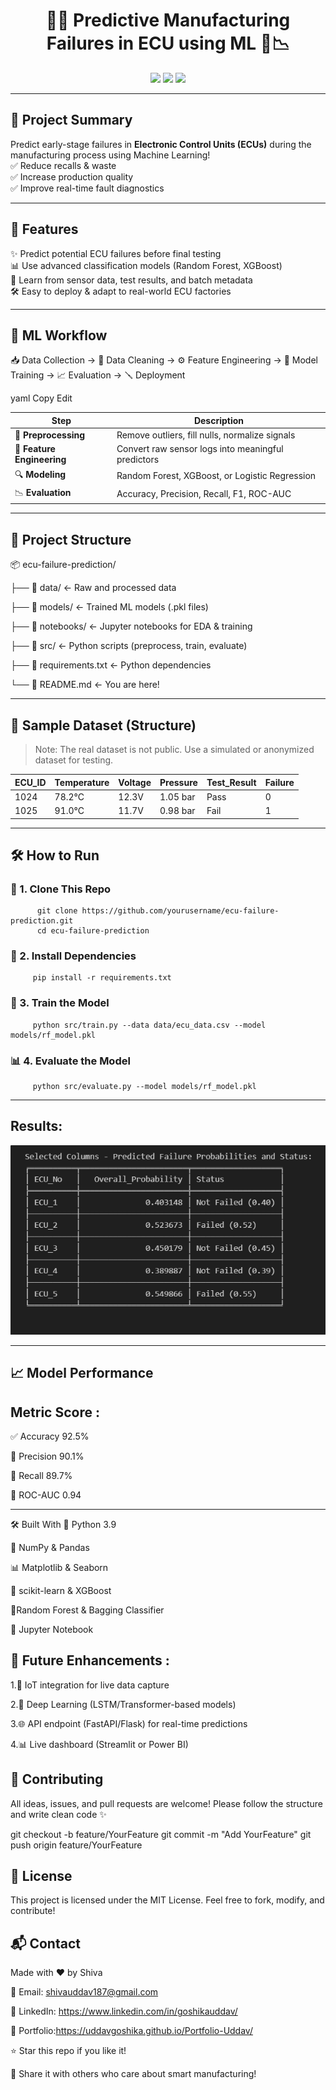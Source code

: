 <h1 align="center">🔧🔮 Predictive Manufacturing Failures in ECU using ML 🚗📉</h1>

<p align="center">
  <img src="https://img.shields.io/badge/ML-ECU%20Failure%20Prediction-blue?style=for-the-badge&logo=python" />
  <img src="https://img.shields.io/badge/Python-3.9-yellow?style=for-the-badge&logo=python" />
  <img src="https://img.shields.io/badge/Status-Active-brightgreen?style=for-the-badge" />
</p>

---

## 📘 Project Summary

Predict early-stage failures in **Electronic Control Units (ECUs)** during the manufacturing process using Machine Learning!  
✅ Reduce recalls & waste  
✅ Increase production quality  
✅ Improve real-time fault diagnostics

---

## 🚀 Features

✨ Predict potential ECU failures before final testing  
📊 Use advanced classification models (Random Forest, XGBoost)  
🧠 Learn from sensor data, test results, and batch metadata  
🛠 Easy to deploy & adapt to real-world ECU factories

---

## 🧠 ML Workflow

📥 Data Collection → 🧹 Data Cleaning → ⚙️ Feature Engineering → 🤖 Model Training → 📈 Evaluation → 🪛 Deployment

yaml
Copy
Edit

| Step | Description |
|------|-------------|
| 🧽 **Preprocessing** | Remove outliers, fill nulls, normalize signals |
| 🧬 **Feature Engineering** | Convert raw sensor logs into meaningful predictors |
| 🔍 **Modeling** | Random Forest, XGBoost, or Logistic Regression |
| 📉 **Evaluation** | Accuracy, Precision, Recall, F1, ROC-AUC |

---

## 📁 Project Structure

📦 ecu-failure-prediction/

├── 📂 data/ ← Raw and processed data

├── 📂 models/ ← Trained ML models (.pkl files)

├── 📂 notebooks/ ← Jupyter notebooks for EDA & training

├── 📂 src/ ← Python scripts (preprocess, train, evaluate)

├── 📄 requirements.txt ← Python dependencies

└── 📄 README.md ← You are here!


---

## 🧪 Sample Dataset (Structure)

> Note: The real dataset is not public. Use a simulated or anonymized dataset for testing.

| ECU_ID | Temperature | Voltage | Pressure | Test_Result | Failure |
|--------|-------------|---------|----------|-------------|---------|
| 1024   | 78.2°C      | 12.3V   | 1.05 bar | Pass        | 0       |
| 1025   | 91.0°C      | 11.7V   | 0.98 bar | Fail        | 1       |

---

## 🛠 How to Run

### 🔧 1. Clone This Repo


          git clone https://github.com/yourusername/ecu-failure-prediction.git
          cd ecu-failure-prediction

### 🐍 2. Install Dependencies

         pip install -r requirements.txt

### 🤖 3. Train the Model
      
         python src/train.py --data data/ecu_data.csv --model models/rf_model.pkl

### 📊 4. Evaluate the Model
       
         python src/evaluate.py --model models/rf_model.pkl

--- 

## Results:

  <img src="https://github.com/UddavGoshika/Prediction-Failure-ML-Model/blob/main/Results.png" />



---
##  📈 Model Performance

## Metric Score :

✅ Accuracy	92.5%

🎯 Precision	90.1%

🔁 Recall	89.7%

🧪 ROC-AUC	0.94

---
🛠️ Built With
🐍 Python 3.9

🧮 NumPy & Pandas

📊 Matplotlib & Seaborn

🤖 scikit-learn & XGBoost

📌Random Forest & Bagging Classifier

📓 Jupyter Notebook

## 🔮 Future Enhancements :

1.📡 IoT integration for live data capture

2.🧠 Deep Learning (LSTM/Transformer-based models)

3.🌐 API endpoint (FastAPI/Flask) for real-time predictions

4.📊 Live dashboard (Streamlit or Power BI)

## 🤝 Contributing
All ideas, issues, and pull requests are welcome!
Please follow the structure and write clean code ✨

git checkout -b feature/YourFeature
git commit -m "Add YourFeature"
git push origin feature/YourFeature

## 📜 License
This project is licensed under the MIT License.
Feel free to fork, modify, and contribute!

## 📬 Contact
Made with ❤️ by Shiva

📧 Email: shivauddav187@gmail.com

🔗 LinkedIn: https://www.linkedin.com/in/goshikauddav/

📁 Portfolio:https://uddavgoshika.github.io/Portfolio-Uddav/

⭐ Star this repo if you like it!

📢 Share it with others who care about smart manufacturing!
